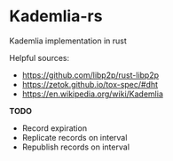 # Kademlia-rs
Kademlia implementation in rust

Helpful sources: 
- https://github.com/libp2p/rust-libp2p
- https://zetok.github.io/tox-spec/#dht
- https://en.wikipedia.org/wiki/Kademlia


**TODO**
- Record expiration
- Replicate records on interval
- Republish records on interval
